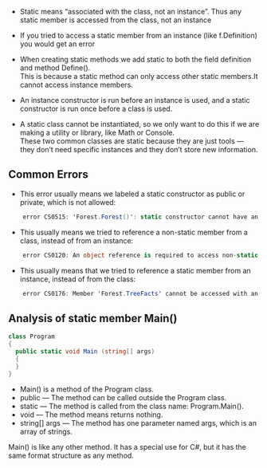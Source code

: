 - Static means “associated with the class, not an instance”. Thus any static member is accessed from the class, not an instance   
- If you tried to access a static member from an instance (like f.Definition) you would get an error      

- When creating static methods we add static to both the field definition and method Define().    
  This is because a static method can only access other static members.It cannot access instance members.
- An instance constructor is run before an instance is used, and a static constructor is run once before a class is used.     

- A static class cannot be instantiated, so we only want to do this if we are making a utility or library, like Math or Console.   
  These two common classes are static because they are just tools — they don’t need specific instances and they don’t store new information.

## Common Errors
+ This error usually means we labeled a static constructor as public or private, which is not allowed:
```C#
    error CS0515: 'Forest.Forest()': static constructor cannot have an access modifier
```

+ This usually means we tried to reference a non-static member from a class, instead of from an instance:
```C#
    error CS0120: An object reference is required to access non-static field, method, or property 'Forest.Grow()'

``` 
+ This usually means that we tried to reference a static member from an instance, instead of from the class:
```C#
    error CS0176: Member 'Forest.TreeFacts' cannot be accessed with an instance reference; qualify it with a type name instead
``` 

## Analysis of static member Main()
```C#
class Program
{
  public static void Main (string[] args) 
  {
  }
}
```

+ Main() is a method of the Program class.
+ public  — The method can be called outside the Program class.
+ static  — The method is called from the class name: Program.Main().
+ void    — The method means returns nothing.
+ string[] args — The method has one parameter named args, which is an array of strings.

Main() is like any other method.  It has a special use for C#, but it has the same format structure as any method. 

